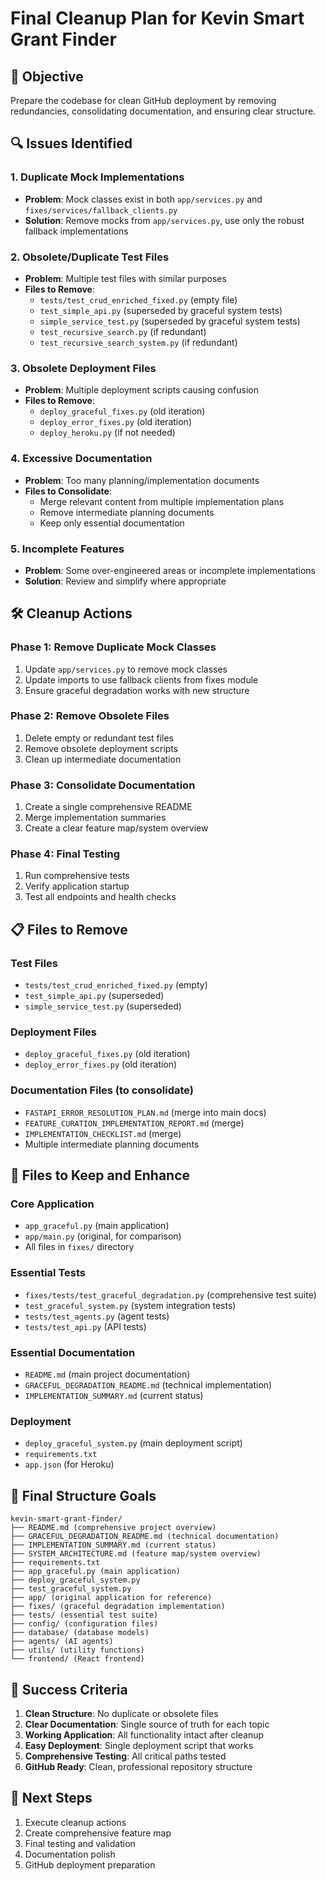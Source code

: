 # Final Cleanup Plan for Kevin Smart Grant Finder

## 🎯 Objective

Prepare the codebase for clean GitHub deployment by removing redundancies, consolidating documentation, and ensuring clear structure.

## 🔍 Issues Identified

### 1. Duplicate Mock Implementations

- **Problem**: Mock classes exist in both `app/services.py` and `fixes/services/fallback_clients.py`
- **Solution**: Remove mocks from `app/services.py`, use only the robust fallback implementations

### 2. Obsolete/Duplicate Test Files

- **Problem**: Multiple test files with similar purposes
- **Files to Remove**:
  - `tests/test_crud_enriched_fixed.py` (empty file)
  - `test_simple_api.py` (superseded by graceful system tests)
  - `simple_service_test.py` (superseded by graceful system tests)
  - `test_recursive_search.py` (if redundant)
  - `test_recursive_search_system.py` (if redundant)

### 3. Obsolete Deployment Files

- **Problem**: Multiple deployment scripts causing confusion
- **Files to Remove**:
  - `deploy_graceful_fixes.py` (old iteration)
  - `deploy_error_fixes.py` (old iteration)
  - `deploy_heroku.py` (if not needed)

### 4. Excessive Documentation

- **Problem**: Too many planning/implementation documents
- **Files to Consolidate**:
  - Merge relevant content from multiple implementation plans
  - Remove intermediate planning documents
  - Keep only essential documentation

### 5. Incomplete Features

- **Problem**: Some over-engineered areas or incomplete implementations
- **Solution**: Review and simplify where appropriate

## 🛠️ Cleanup Actions

### Phase 1: Remove Duplicate Mock Classes

1. Update `app/services.py` to remove mock classes
2. Update imports to use fallback clients from fixes module
3. Ensure graceful degradation works with new structure

### Phase 2: Remove Obsolete Files

1. Delete empty or redundant test files
2. Remove obsolete deployment scripts
3. Clean up intermediate documentation

### Phase 3: Consolidate Documentation

1. Create a single comprehensive README
2. Merge implementation summaries
3. Create a clear feature map/system overview

### Phase 4: Final Testing

1. Run comprehensive tests
2. Verify application startup
3. Test all endpoints and health checks

## 📋 Files to Remove

### Test Files

- `tests/test_crud_enriched_fixed.py` (empty)
- `test_simple_api.py` (superseded)
- `simple_service_test.py` (superseded)

### Deployment Files

- `deploy_graceful_fixes.py` (old iteration)
- `deploy_error_fixes.py` (old iteration)

### Documentation Files (to consolidate)

- `FASTAPI_ERROR_RESOLUTION_PLAN.md` (merge into main docs)
- `FEATURE_CURATION_IMPLEMENTATION_REPORT.md` (merge)
- `IMPLEMENTATION_CHECKLIST.md` (merge)
- Multiple intermediate planning documents

## 📁 Files to Keep and Enhance

### Core Application

- `app_graceful.py` (main application)
- `app/main.py` (original, for comparison)
- All files in `fixes/` directory

### Essential Tests

- `fixes/tests/test_graceful_degradation.py` (comprehensive test suite)
- `test_graceful_system.py` (system integration tests)
- `tests/test_agents.py` (agent tests)
- `tests/test_api.py` (API tests)

### Essential Documentation

- `README.md` (main project documentation)
- `GRACEFUL_DEGRADATION_README.md` (technical implementation)
- `IMPLEMENTATION_SUMMARY.md` (current status)

### Deployment

- `deploy_graceful_system.py` (main deployment script)
- `requirements.txt`
- `app.json` (for Heroku)

## 🎯 Final Structure Goals

```
kevin-smart-grant-finder/
├── README.md (comprehensive project overview)
├── GRACEFUL_DEGRADATION_README.md (technical documentation)
├── IMPLEMENTATION_SUMMARY.md (current status)
├── SYSTEM_ARCHITECTURE.md (feature map/system overview)
├── requirements.txt
├── app_graceful.py (main application)
├── deploy_graceful_system.py
├── test_graceful_system.py
├── app/ (original application for reference)
├── fixes/ (graceful degradation implementation)
├── tests/ (essential test suite)
├── config/ (configuration files)
├── database/ (database models)
├── agents/ (AI agents)
├── utils/ (utility functions)
└── frontend/ (React frontend)
```

## 🚀 Success Criteria

1. **Clean Structure**: No duplicate or obsolete files
2. **Clear Documentation**: Single source of truth for each topic
3. **Working Application**: All functionality intact after cleanup
4. **Easy Deployment**: Single deployment script that works
5. **Comprehensive Testing**: All critical paths tested
6. **GitHub Ready**: Clean, professional repository structure

## 📝 Next Steps

1. Execute cleanup actions
2. Create comprehensive feature map
3. Final testing and validation
4. Documentation polish
5. GitHub deployment preparation
